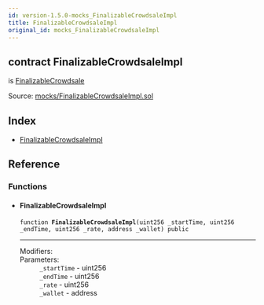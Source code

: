 ```yaml
---
id: version-1.5.0-mocks_FinalizableCrowdsaleImpl
title: FinalizableCrowdsaleImpl
original_id: mocks_FinalizableCrowdsaleImpl
---
```


<div class="contract-doc"><div class="contract"><h2 class="contract-header"><span class="contract-kind">contract</span> FinalizableCrowdsaleImpl</h2><p class="base-contracts"><span>is</span> <a href="crowdsale_FinalizableCrowdsale.html">FinalizableCrowdsale</a></p><div class="source">Source: <a href="https://github.com/OpenZeppelin/zeppelin-solidity/blob/v1.5.0/contracts/mocks/FinalizableCrowdsaleImpl.sol" target="_blank">mocks/FinalizableCrowdsaleImpl.sol</a></div></div><div class="index"><h2>Index</h2><ul><li><a href="mocks_FinalizableCrowdsaleImpl.html#FinalizableCrowdsaleImpl">FinalizableCrowdsaleImpl</a></li></ul></div><div class="reference"><h2>Reference</h2><div class="functions"><h3>Functions</h3><ul><li><div class="item function"><span id="FinalizableCrowdsaleImpl" class="anchor-marker"></span><h4 class="name">FinalizableCrowdsaleImpl</h4><div class="body"><code class="signature">function <strong>FinalizableCrowdsaleImpl</strong><span>(uint256 _startTime, uint256 _endTime, uint256 _rate, address _wallet) </span><span>public </span></code><hr/><dl><dt><span class="label-modifiers">Modifiers:</span></dt><dd></dd><dt><span class="label-parameters">Parameters:</span></dt><dd><div><code>_startTime</code> - uint256</div><div><code>_endTime</code> - uint256</div><div><code>_rate</code> - uint256</div><div><code>_wallet</code> - address</div></dd></dl></div></div></li></ul></div></div></div>

